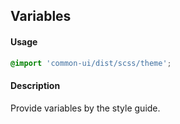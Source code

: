 ## Variables
#### Usage
```SCSS
@import 'common-ui/dist/scss/theme';
```

#### Description
Provide variables by the style guide.
